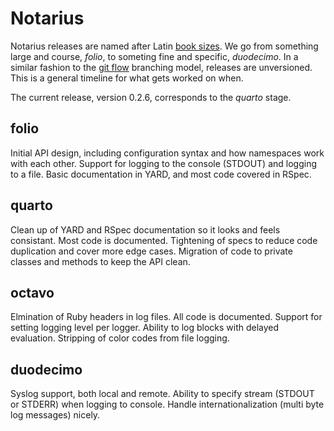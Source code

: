 Notarius
========

Notarius releases are named after Latin [book sizes][]. We go from
something large and course, _folio_, to someting fine and specific,
_duodecimo_. In a similar fashion to the [git flow][] branching model,
releases are unversioned. This is a general timeline for what gets
worked on when.

The current release, version 0.2.6, corresponds to the _quarto_ stage.

folio
-----

Initial API design, including configuration syntax and how namespaces
work with each other. Support for logging to the console (STDOUT) and
logging to a file. Basic documentation in YARD, and most code covered
in RSpec.

quarto
------

Clean up of YARD and RSpec documentation so it looks and feels
consistant. Most code is documented. Tightening of specs to reduce code
duplication and cover more edge cases. Migration of code to private
classes and methods to keep the API clean.

octavo
------

Elmination of Ruby headers in log files. All code is documented. Support
for setting logging level per logger. Ability to log blocks with delayed
evaluation. Stripping of color codes from file logging.

duodecimo
---------

Syslog support, both local and remote. Ability to specify stream (STDOUT
or STDERR) when logging to console. Handle internationalization (multi
byte log messages) nicely.

[book sizes]: http://en.wikipedia.org/wiki/Book_size "Book size on Wikipedia"
[git flow]: http://nvie.com/posts/a-successful-git-branching-model/ "A successful Git branching model >> nvie.com"
